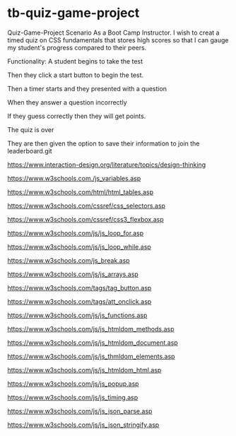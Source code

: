 # tb-quiz-game-project
Quiz-Game-Project
Scenario
As a Boot Camp Instructor. I wish to creat a timed quiz on CSS fundamentals that stores high scores so that I can gauge my student's progress compared to their peers.

Functionality:
A student begins to take the test

Then they click a start button to begin the test.

Then a timer starts and they presented with a question

When they answer a question incorrectly

If they guess correctly then they will get points.

The quiz is over

They are then given the option to save their information to join the leaderboard.git

https://www.interaction-design.org/literature/topics/design-thinking

https://www.w3schools.com./js_variables.asp

https://www.w3schools.com/html/html_tables.asp

https://www.w3schools.com/cssref/css_selectors.asp

https://www.w3schools.com/cssref/css3_flexbox.asp

https://www.w3schools.com/js/js_loop_for.asp

https://www.w3schools.com/js/js_loop_while.asp

https://www.w3schools.com/js_break.asp

https://www.w3schools.com/js/js_arrays.asp

https://www.w3schools.com/tags/tag_button.asp

https://www.w3schools.com/tags/att_onclick.asp

https://www.w3schools.com/js/js_functions.asp

https://www.w3schools.com/js/js_htmldom_methods.asp

https://www.w3schools.com/js/js_htmldom_document.asp

https://www.w3schools.com/js/js_thmldom_elements.asp

https://www.w3schools.com/js/js_htmldom_html.asp

https://www.w3schools.com/js/js_popup.asp

https://www.w3schools.com/js/js_timing.asp

https://www.w3schools.com/js/js_json_parse.asp

https://www.w3schools.com/js/js_json_stringify.asp